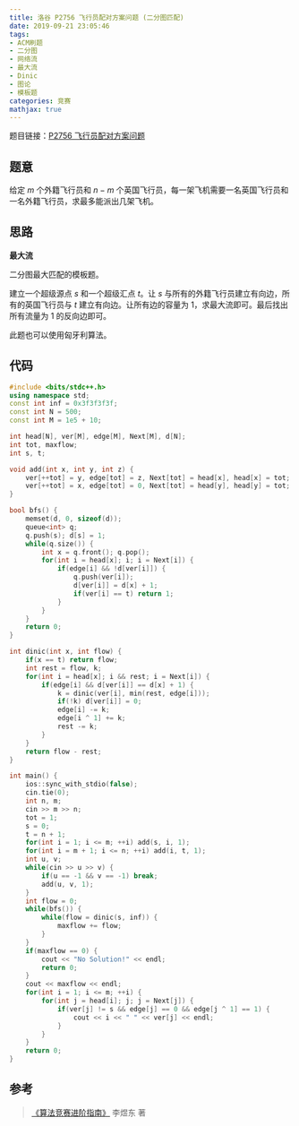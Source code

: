 ```yaml
---
title: 洛谷 P2756 飞行员配对方案问题 (二分图匹配)
date: 2019-09-21 23:05:46
tags:
- ACM刷题
- 二分图
- 网络流
- 最大流
- Dinic
- 图论
- 模板题
categories: 竞赛
mathjax: true
---
```


题目链接：[P2756 飞行员配对方案问题](https://www.luogu.org/problem/P2756)

## 题意

给定 $m$ 个外籍飞行员和 $n - m$ 个英国飞行员，每一架飞机需要一名英国飞行员和一名外籍飞行员，求最多能派出几架飞机。

## 思路

**最大流**

二分图最大匹配的模板题。

建立一个超级源点 $s$ 和一个超级汇点 $t$。让 $s$ 与所有的外籍飞行员建立有向边，所有的英国飞行员与 $t$ 建立有向边。让所有边的容量为 $1$，求最大流即可。最后找出所有流量为 $1$ 的反向边即可。

此题也可以使用匈牙利算法。

## 代码

```cpp
#include <bits/stdc++.h>
using namespace std;
const int inf = 0x3f3f3f3f;
const int N = 500;
const int M = 1e5 + 10;

int head[N], ver[M], edge[M], Next[M], d[N];
int tot, maxflow;
int s, t;

void add(int x, int y, int z) {
    ver[++tot] = y, edge[tot] = z, Next[tot] = head[x], head[x] = tot;
    ver[++tot] = x, edge[tot] = 0, Next[tot] = head[y], head[y] = tot;
}

bool bfs() {
    memset(d, 0, sizeof(d));
    queue<int> q;
    q.push(s); d[s] = 1;
    while(q.size()) {
        int x = q.front(); q.pop();
        for(int i = head[x]; i; i = Next[i]) {
            if(edge[i] && !d[ver[i]]) {
                q.push(ver[i]);
                d[ver[i]] = d[x] + 1;
                if(ver[i] == t) return 1;
            }
        }
    }
    return 0;
}

int dinic(int x, int flow) {
    if(x == t) return flow;
    int rest = flow, k;
    for(int i = head[x]; i && rest; i = Next[i]) {
        if(edge[i] && d[ver[i]] == d[x] + 1) {
            k = dinic(ver[i], min(rest, edge[i]));
            if(!k) d[ver[i]] = 0;
            edge[i] -= k;
            edge[i ^ 1] += k;
            rest -= k;
        }
    }
    return flow - rest;
}

int main() {
    ios::sync_with_stdio(false);
    cin.tie(0);
    int n, m;
    cin >> m >> n;
    tot = 1;
    s = 0;
    t = n + 1;
    for(int i = 1; i <= m; ++i) add(s, i, 1);
    for(int i = m + 1; i <= n; ++i) add(i, t, 1);
    int u, v;
    while(cin >> u >> v) {
        if(u == -1 && v == -1) break;
        add(u, v, 1);
    }
    int flow = 0;
    while(bfs()) {
        while(flow = dinic(s, inf)) {
            maxflow += flow;
        }
    }
    if(maxflow == 0) {
        cout << "No Solution!" << endl;
        return 0;
    }
    cout << maxflow << endl;
    for(int i = 1; i <= m; ++i) {
        for(int j = head[i]; j; j = Next[j]) {
            if(ver[j] != s && edge[j] == 0 && edge[j ^ 1] == 1) {
                cout << i << " " << ver[j] << endl;
            }
        }
    }
    return 0;
}
```

## 参考

> [《算法竞赛进阶指南》](https://book.douban.com/subject/30136932/) 李煜东 著